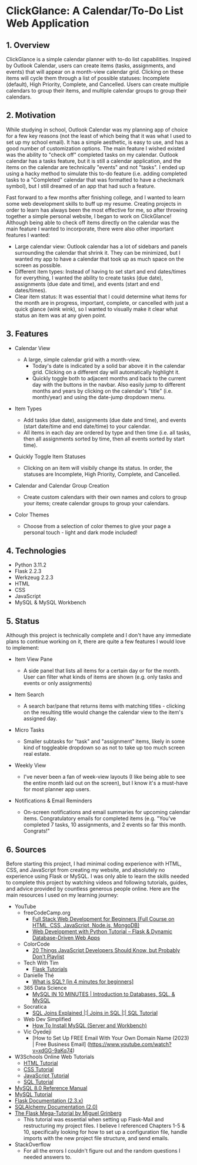 # ClickGlance: A Calendar/To-Do List Web Application

## 1. Overview

ClickGlance is a simple calendar planner with to-do list capabilities. Inspired by Outlook Calendar, users can create items (tasks, assignments, and events) that will appear on a month-view calendar grid. Clicking on these items will cycle them through a list of possible statuses: Incomplete (default), High Priority, Complete, and Cancelled. Users can create multiple calendars to group their items, and multiple calendar groups to group their calendars.

## 2. Motivation

While studying in school, Outlook Calendar was my planning app of choice for a few key reasons (not the least of which being that it was what I used to set up my school email). It has a simple aesthetic, is easy to use, and has a good number of customization options. The main feature I wished existed was the ability to "check off" completed tasks on my calendar. Outlook calendar has a tasks feature, but it is still a calendar application, and the items on the calendar are technically "events" and not "tasks". I ended up using a hacky method to simulate this to-do feature (i.e. adding completed tasks to a "Completed" calendar that was formatted to have a checkmark symbol), but I still dreamed of an app that had such a feature.

Fast forward to a few months after finishing college, and I wanted to learn some web development skills to buff up my resume. Creating projects in order to learn has always been the most effective for me, so after throwing together a simple personal website, I began to work on ClickGlance! Although being able to check off items directly on the calendar was the main feature I wanted to incorporate, there were also other important features I wanted: 

* Large calendar view: Outlook calendar has a lot of sidebars and panels surrounding the calendar that shrink it. They can be minimized, but I wanted my app to have a calendar that took up as much space on the screen as possible.
* Different item types: Instead of having to set start and end dates/times for everything, I wanted the ability to create tasks (due date), assignments (due date and time), and events (start and end dates/times).
* Clear item status: It was essential that I could determine what items for the month are in progress, important, complete, or cancelled with just a quick glance (wink wink), so I wanted to visually make it clear what status an item was at any given point.

## 3. Features

* Calendar View
  * A large, simple calendar grid with a month-view.
    * Today's date is indicated by a solid bar above it in the calendar grid. Clicking on a different day will automatically highlight it.
    * Quickly toggle both to adjacent months and back to the current day with the buttons in the navbar. Also easily jump to different months and years by clicking on the calendar's "title" (i.e. month/year) and using the date-jump dropdown menu. 

* Item Types
  * Add tasks (due date), assignments (due date and time), and events (start date/time and end date/time) to your calendar.
  * All items in each day are ordered by type and then time (i.e. all tasks, then all assignments sorted by time, then all events sorted by start time).

* Quickly Toggle Item Statuses
  * Clicking on an item will visibily change its status. In order, the statuses are Incomplete, High Priority, Complete, and Cancelled.

* Calendar and Calendar Group Creation
  * Create custom calendars with their own names and colors to group your items; create calendar groups to group your calendars.

* Color Themes
  * Choose from a selection of color themes to give your page a personal touch - light and dark mode included!

## 4. Technologies
* Python 3.11.2
* Flask 2.2.3
* Werkzeug 2.2.3
* HTML
* CSS
* JavaScript
* MySQL & MySQL Workbench

## 5. Status
Although this project is technically complete and I don't have any immediate plans to continue working on it, there are quite a few features I would love to implement:

* Item View Pane
  * A side panel that lists all items for a certain day or for the month. User can filter what kinds of items are shown (e.g. only tasks and events or only assignments)

* Item Search
  * A search bar/pane that returns items with matching titles - clicking on the resulting title would change the calendar view to the item's assigned day.

* Micro Tasks
  * Smaller subtasks for "task" and "assignment" items, likely in some kind of toggleable dropdown so as not to take up too much screen real estate. 

* Weekly View
  * I've never been a fan of week-view layouts (I like being able to see the entire month laid out on the screen), but I know it's a must-have for most planner app users.

* Notifications & Email Reminders
  * On-screen notifications and email summaries for upcoming calendar items. Congratulatory emails for completed items (e.g. "You've completed 7 tasks, 10 assignments, and 2 events so far this month. Congrats!"

## 6. Sources
Before starting this project, I had minimal coding experience with HTML, CSS, and JavaScript from creating my website, and absolutely no experience using Flask or MySQL. I was only able to learn the skills needed to complete this project by watching videos and following tutorials, guides, and advice provided by countless generous people online. Here are the main resources I used on my learning journey:

* YouTube
  * freeCodeCamp.org
    * [Full Stack Web Development for Beginners (Full Course on HTML, CSS, JavaScript, Node.js, MongoDB)](https://youtu.be/nu_pCVPKzTk)
    * [Web Development with Python Tutorial – Flask & Dynamic Database-Driven Web Apps](https://youtu.be/yBDHkveJUf4)
  * ColorCode
    * [20 Things JavaScript Developers Should Know, but Probably Don't Playlist](https://youtube.com/playlist?list=PL1PqvM2UQiMoGNTaxFMSK2cih633lpFKP)
  * Tech With Tim
    * [Flask Tutorials](https://youtube.com/playlist?list=PLzMcBGfZo4-n4vJJybUVV3Un_NFS5EOgX)
  * Danielle Thé
    * [What is SQL? [in 4 minutes for beginners]](https://youtu.be/27axs9dO7AE)
  * 365 Data Science
    * [MySQL IN 10 MINUTES | Introduction to Databases, SQL, & MySQL](https://youtu.be/2bW3HuaAUcY)
  * Socratica
    * [SQL Joins Explained |¦| Joins in SQL |¦| SQL Tutorial](https://youtu.be/9yeOJ0ZMUYw)
  * Web Dev Simplified
    * [How To Install MySQL (Server and Workbench)](https://youtu.be/u96rVINbAUI)
  * Vic Oyedeji
    * [How to Set Up FREE Email With Your Own Domain Name (2023) | Free Business Email] (https://www.youtube.com/watch?v=xdGG-9aKq74)
* W3Schools Online Web Tutorials
    * [HTML Tutorial](https://www.w3schools.com/html/default.asp)
    * [CSS Tutorial](https://www.w3schools.com/css/default.asp)
    * [JavaScript Tutorial](https://www.w3schools.com/js/default.asp)
    * [SQL Tutorial](https://www.w3schools.com/sql/default.asp)
* [MySQL 8.0 Reference Manual](https://dev.mysql.com/doc/refman/8.0/en/)
* [MySQL Tutorial](https://www.mysqltutorial.org/)
* [Flask Documentation (2.3.x)](https://flask.palletsprojects.com/en/2.3.x/)
* [SQLAlchemy Documentation (2.0)](https://docs.sqlalchemy.org/en/20/index.html)
* [The Flask Mega-Tutorial by Miguel Grinberg](https://blog.miguelgrinberg.com/post/the-flask-mega-tutorial-part-i-hello-world)
    * This tutorial was essential when setting up Flask-Mail and restructuring my project files. I believe I referenced Chapters 1-5 & 10, specifically looking for how to set up a configuration file, handle imports with the new project file structure, and send emails.
* StackOverflow
  * For all the errors I couldn't figure out and the random questions I needed answers to.

